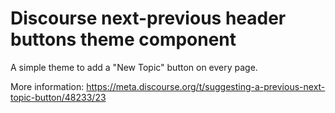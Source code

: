 # Discourse next-previous header buttons theme component

A simple theme to add a "New Topic" button on every page. 

More information: https://meta.discourse.org/t/suggesting-a-previous-next-topic-button/48233/23
